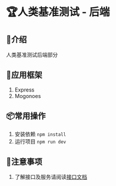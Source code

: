 # 🏆人类基准测试 - 后端

## 📖介绍
人类基准测试后端部分

## 🔨应用框架
1. Express
2. Mogonoes

## 📦常用操作
1. 安装依赖 `npm install`
2. 运行项目 `npm run dev`

## 🧨注意事项
1. 了解接口及服务请阅读[接口文档](./docs/API.md)

